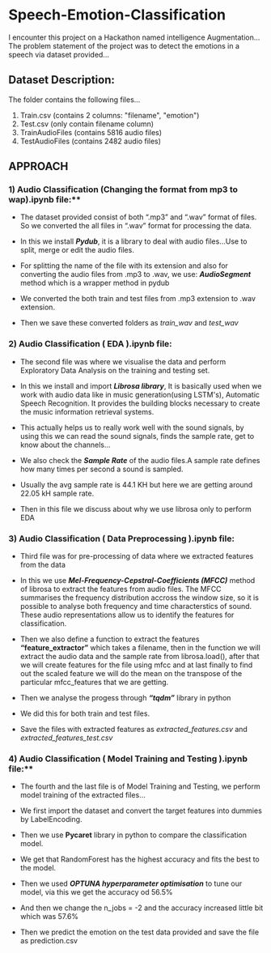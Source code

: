 # Speech-Emotion-Classification

I encounter this project on a Hackathon named intelligence Augmentation...
The problem statement of the project was to detect the emotions in a speech via dataset provided...



## Dataset Description:
The folder contains the following files...
1) Train.csv (contains 2 columns: "filename", "emotion")
2) Test.csv (only contain filename column)
3) TrainAudioFiles (contains 5816 audio files)
4) TestAudioFiles (contains 2482 audio files)



## APPROACH


### 1)	Audio Classification (Changing the format from mp3 to wap).ipynb file:**

- The dataset provided consist of both “.mp3” and “.wav” format of files. So we converted the all files in “.wav” format for processing the data. 
    
- In this we install ***Pydub***, it is a library to deal with audio files…Use to split, merge or edit the audio files. 
   
- For splitting the name of the file with its extension and also for converting the audio files from .mp3 to .wav, we use: ***AudioSegment*** method which is a wrapper method in pydub 

- We converted the both train and test files from .mp3 extension to .wav extension.
   
- Then we save these converted folders as *train_wav*  and *test_wav*
    
    
          

### 2)	Audio Classification ( EDA ).ipynb file:

- The second file was where we visualise the data and perform Exploratory Data Analysis on the training and testing set.

- In this we install and import ***Librosa library***, It is basically used when we work with audio data like in music generation(using LSTM's), Automatic Speech Recognition. It provides the building blocks necessary to create the music information retrieval systems.
    
- This actually helps us to really work well with the sound signals, by using this we can read the sound signals, finds the sample rate, get to know about the channels...
    
- We also check the ***Sample Rate*** of the audio files.A sample rate defines how many times per second a sound is sampled.
    
- Usually the avg sample rate is 44.1 KH but here we are getting around 22.05 kH sample rate.
    
- Then in this file we discuss about why we use librosa only to perform EDA




### 3) Audio Classification ( Data Preprocessing ).ipynb file: 

- Third file was for pre-processing of data where we extracted features from the data
    
- In this we use ***Mel-Frequency-Cepstral-Coefficients (MFCC)*** method of librosa to extract the features from audio files. The MFCC summarises the frequency distribution accross the window size, so it is possible to analyse both frequency and time characterstics of sound. These audio representations allow us to identify the features for classification.
    
- Then we also define a function to extract the features **“feature_extractor”** which takes a filename, then in the function we will extract the audio data and the sample rate from librosa.load(), after that we will create features for the file using mfcc and at last finally to find out the scaled feature we will do the mean on the transpose of the particular mfcc_features that we are getting.
    
- Then we analyse the progess through ***“tqdm”***  library in python
    
- We did this for both train and test files.
    
- Save the files with extracted features as *extracted_features.csv* and *extracted_features_test.csv*
    
    
    
  
### 4) Audio Classification ( Model Training and Testing ).ipynb file:**

- The fourth and the last file is of Model Training and Testing, we perform model training of the extracted files…
   
- We first import the dataset and convert the target features into dummies by LabelEncoding. 
    
- Then we use **Pycaret** library in python to compare the classification model.
    
- We get that RandomForest has the highest accuracy and fits the best to the model.
  
- Then we used ***OPTUNA hyperparameter optimisation*** to tune our model, via this we get the accuracy od 56.5% 
   
- And then we change the n_jobs = -2 and the accuracy increased little bit which was 57.6%

- Then we predict the emotion on the test data provided and save the file as prediction.csv



